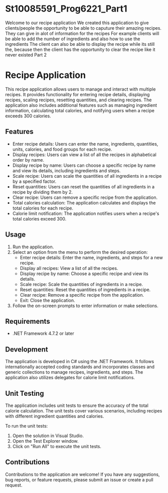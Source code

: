 # St10085591_Prog6221_Part1
Welcome to our recipe application 
We created this application to give clients/people the opportunity to be able to caputure their amazing recipes. 
They can give in alot of information for the recipes
For example clients will be able to add the number of ingredients and also how to use the ingredients
The client can also be able to display the recipe while its still the, because then the client has the opportunity to clear the recipe like it never existed
Part 2
# Recipe Application

This recipe application allows users to manage and interact with multiple recipes. It provides functionality for entering recipe details, displaying recipes, scaling recipes, resetting quantities, and clearing recipes. The application also includes additional features such as managing ingredient information, calculating total calories, and notifying users when a recipe exceeds 300 calories.

## Features

- Enter recipe details: Users can enter the name, ingredients, quantities, units, calories, and food groups for each recipe.
- Display recipes: Users can view a list of all the recipes in alphabetical order by name.
- Display recipe by name: Users can choose a specific recipe by name and view its details, including ingredients and steps.
- Scale recipe: Users can scale the quantities of all ingredients in a recipe by a specified factor.
- Reset quantities: Users can reset the quantities of all ingredients in a recipe by dividing them by 2.
- Clear recipe: Users can remove a specific recipe from the application.
- Total calories calculation: The application calculates and displays the total calories for each recipe.
- Calorie limit notification: The application notifies users when a recipe's total calories exceed 300.

## Usage

1. Run the application.
2. Select an option from the menu to perform the desired operation:
   - Enter recipe details: Enter the name, ingredients, and steps for a new recipe.
   - Display all recipes: View a list of all the recipes.
   - Display recipe by name: Choose a specific recipe and view its details.
   - Scale recipe: Scale the quantities of ingredients in a recipe.
   - Reset quantities: Reset the quantities of ingredients in a recipe.
   - Clear recipe: Remove a specific recipe from the application.
   - Exit: Close the application.
3. Follow the on-screen prompts to enter information or make selections.

## Requirements

- .NET Framework 4.7.2 or later

## Development

The application is developed in C# using the .NET Framework. It follows internationally accepted coding standards and incorporates classes and generic collections to manage recipes, ingredients, and steps. The application also utilizes delegates for calorie limit notifications.

## Unit Testing

The application includes unit tests to ensure the accuracy of the total calorie calculation. The unit tests cover various scenarios, including recipes with different ingredient quantities and calories.

To run the unit tests:
1. Open the solution in Visual Studio.
2. Open the Test Explorer window.
3. Click on "Run All" to execute the unit tests.

## Contributions

Contributions to the application are welcome! If you have any suggestions, bug reports, or feature requests, please submit an issue or create a pull request.
